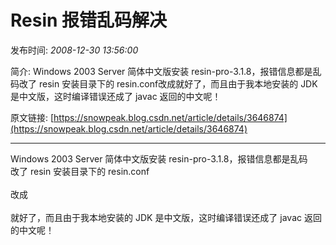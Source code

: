 # Resin 报错乱码解决

发布时间: *2008-12-30 13:56:00*

简介: Windows 2003 Server 简体中文版安装 resin-pro-3.1.8，报错信息都是乱码改了 resin 安装目录下的 resin.conf改成就好了，而且由于我本地安装的 JDK 是中文版，这时编译错误还成了 javac 返回的中文呢！

原文链接: [https://snowpeak.blog.csdn.net/article/details/3646874](https://snowpeak.blog.csdn.net/article/details/3646874)

---------

Windows 2003 Server 简体中文版安装 resin-pro-3.1.8，报错信息都是乱码   
改了 resin 安装目录下的 resin.conf   
<javac compiler="internal" args="-source 1.5"/>   
改成   
<javac compiler="javac" args="-source 1.5"/>   
就好了，而且由于我本地安装的 JDK 是中文版，这时编译错误还成了 javac 返回的中文呢！